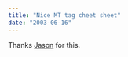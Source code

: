 ```yaml
---
title: "Nice MT tag cheet sheet"
date: "2003-06-16"
---
```


Thanks [Jason](http://jason.defillippo.com/blog/archives/000126.phtml "Jason DeFillippo's Journal: Mt Tag Cheat sheet") for this.
